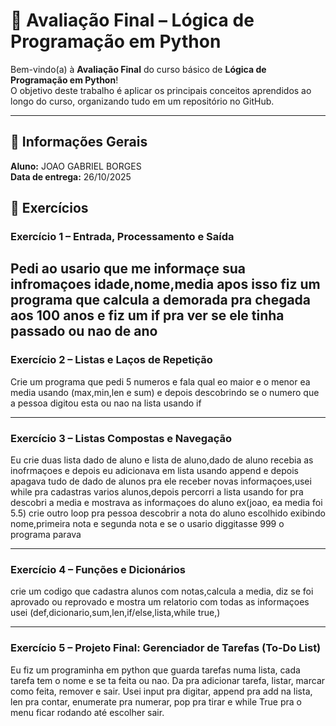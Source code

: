 # 🧠 Avaliação Final – Lógica de Programação em Python

Bem-vindo(a) à **Avaliação Final** do curso básico de **Lógica de Programação em Python**!  
O objetivo deste trabalho é aplicar os principais conceitos aprendidos ao longo do curso, organizando tudo em um repositório no GitHub.

---

## 🧾 Informações Gerais

**Aluno:** JOAO GABRIEL BORGES   
**Data de entrega:** 26/10/2025


## 🧩 Exercícios

### **Exercício 1 – Entrada, Processamento e Saída**
Pedi ao usario que me informaçe sua infromaçoes idade,nome,media apos isso
fiz um programa que calcula a demorada pra chegada aos 100 anos e fiz um if pra 
ver se ele tinha passado ou nao de ano
---

### **Exercício 2 – Listas e Laços de Repetição**
Crie um programa que pedi 5 numeros e fala qual eo maior e o menor
ea media usando (max,min,len e sum)
e depois descobrindo se o numero que a pessoa digitou esta ou nao na lista usando if 

---

### **Exercício 3 – Listas Compostas e Navegação**
 Eu crie duas lista dado de aluno e lista de aluno,dado de aluno recebia as inofrmaçoes e
depois eu adicionava em lista usando append e depois apagava tudo de dado de alunos pra ele 
receber novas informaçoes,usei while pra cadastras varios alunos,depois percorri a lista usando for pra descobri a media
e mostrava as informaçoes do aluno ex(joao, ea media foi 5.5)
 crie outro loop pra pessoa descobrir a nota do aluno escolhido exibindo nome,primeira nota e segunda nota
e se o usario diggitasse 999 o programa parava 


---

### **Exercício 4 – Funções e Dicionários**
crie um codigo que cadastra alunos com notas,calcula a media, diz se foi aprovado ou reprovado e 
mostra um relatorio com todas as informaçoes usei (def,dicionario,sum,len,if/else,lista,while true,)

---

### **Exercício 5 – Projeto Final: Gerenciador de Tarefas (To-Do List)**
Eu fiz um programinha em python que guarda tarefas numa lista, cada tarefa tem o nome e se ta feita ou nao. Da pra adicionar tarefa, listar, marcar como feita, remover e sair. Usei input pra digitar, append pra add na lista, len pra contar, enumerate pra numerar, pop pra tirar e while True pra o menu ficar rodando até escolher sair.
